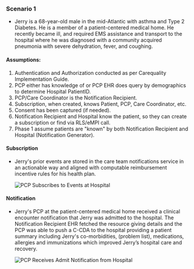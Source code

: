### Scenario 1

- Jerry is a 68-year-old male in the mid-Atlantic with asthma and Type 2 Diabetes. He is a member of a patient-centered medical home.  He recently became ill, and required EMS assistance and transport to the hospital where he was diagnosed with a community acquired pneumonia with severe dehydration, fever, and coughing.

#### Assumptions:

1. Authentication and Authorization conducted as per Carequality Implementation Guide.
2. PCP either has knowledge of or PCP EHR does query by demographics to determine Hospital PatientID.
3. PCP/Care Coordinator is the Notification Recipient.
4. Subscription, when created, knows Patient, PCP, Care Coordinator, etc.
5. Consent has been captured (if needed).
6. Notification Recipient and Hospital know the patient, so they can create a subscription or find via RLS/eMPI call.
7. Phase 1 assume patients are "known" by both Notification Recipient and Hospital (Notification Generator).

#### Subscription

- Jerry's prior events are stored in the care team notifications service in an actionable way and aligned with computable reimbursement incentive rules for his health plan.

  ![PCP Subscribes to Events at Hospital](SubscriptionFlow.png "Subscription Flow")

#### Notification

- Jerry's PCP at the patient-centered medical home received a clinical encounter notification that Jerry was admitted to the hospital. The Notification Recipient EHR fetched the resource giving details and the PCP was able to push a C-CDA to the hospital providing a patient summary including Jerry's co-morbidities, (problem list), medications, allergies and immunizations which improved Jerry’s hospital care and recovery.

  ![PCP Receives Admit Notification from Hospital](NotificationFlow.png "Notification Flow")

